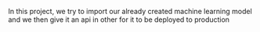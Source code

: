 In this project, we try to import our already created machine learning model and we then give it an api in other for it to be deployed to production